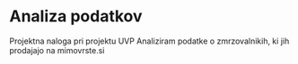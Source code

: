 # Analiza podatkov
Projektna naloga pri projektu UVP
Analiziram podatke o zmrzovalnikih, ki jih prodajajo na mimovrste.si
